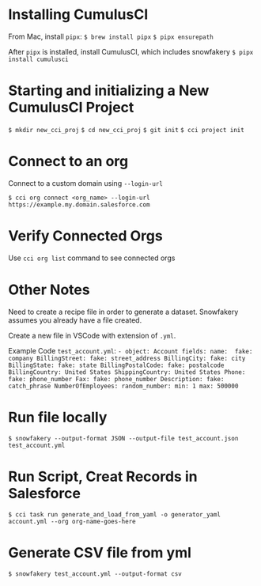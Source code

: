 # Installing CumulusCI
From Mac, install `pipx`: 
`$ brew install pipx`
`$ pipx ensurepath`

After `pipx` is installed, install CumulusCI, which includes snowfakery
`$ pipx install cumulusci`

# Starting and initializing a New CumulusCI Project
`$ mkdir new_cci_proj`
`$ cd new_cci_proj`
`$ git init`
`$ cci project init`

# Connect to an org

Connect to a custom domain using `--login-url`

`$ cci org connect <org_name> --login-url https://example.my.domain.salesforce.com`

# Verify Connected Orgs

Use `cci org list` command to see connected orgs

# Other Notes

Need to create a recipe file in order to generate a dataset. Snowfakery assumes you already have a file created.

Create a new file in VSCode with extension of `.yml`.

Example Code `test_account.yml`:
`- object: Account
  fields:
    name: 
      fake: company
    BillingStreet:
      fake: street_address
    BillingCity:
      fake: city
    BillingState:
      fake: state
    BillingPostalCode:
      fake: postalcode
    BillingCountry: United States
    ShippingCountry: United States
    Phone:
      fake: phone_number
    Fax:
      fake: phone_number
    Description:
      fake: catch_phrase
    NumberOfEmployees:
      random_number:
        min: 1
        max: 500000`

# Run file locally

`$ snowfakery --output-format JSON --output-file test_account.json test_account.yml`

# Run Script, Creat Records in Salesforce

`$ cci task run generate_and_load_from_yaml -o generator_yaml account.yml --org org-name-goes-here`

# Generate CSV file from yml

`$ snowfakery test_account.yml --output-format csv`